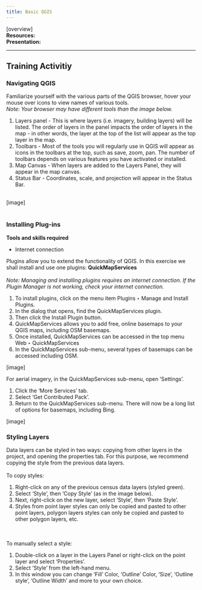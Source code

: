 ```yaml
---
title: Basic QGIS
---
```


[overview] <br>
**Resources:** <br>
**Presentation:** <br>


*** 
## Training Activitiy

### Navigating QGIS

Familiarize yourself with the various parts of the QGIS browser, hover your mouse over icons to view names of various tools. 
<br> *Note: Your browser may have different tools than the image below.*
1. Layers panel - This is where layers (i.e. imagery, building layers) will be listed. The order of layers in the panel impacts the order of layers in the map - in other words, the layer at the top of the list will appear as the top layer in the map. 
1. Toolbars - Most of the tools you will regularly use in QGIS will appear as icons in the toolbars at the top, such as save, zoom, pan. The number of toolbars depends on various features you have activated or installed. 
1. Map Canvas  - When layers are added to the Layers Panel, they will appear in the map canvas. 
1. Status Bar - Coordinates, scale, and projection will appear in the Status Bar. 
<br>
[image]
<br><br>

### Installing Plug-ins
**Tools and skills required**
*   Internet connection

Plugins allow you to extend the functionality of QGIS. In this exercise we shall install and use one plugins: **QuickMapServices**
<br><br> *Note: Managing and installing plugins requires an internet connection. If the Plugin Manager is not working, check your internet connection.*
1. To install plugins, click on the menu item Plugins ‣ Manage and Install Plugins. 
1. In the dialog that opens, find the QuickMapServices plugin. 
1. Then click the Install Plugin button.
1. QuickMapServices allows you to add free, online basemaps to your QGIS maps, including OSM basemaps. 
1. Once installed, QuickMapServices can be accessed in the top menu Web ‣ QuickMapServices
1. In the QuickMapServices sub-menu, several types of basemaps can be accessed including OSM. 

[image]

For aerial imagery, in the QuickMapServices sub-menu, open ‘Settings’.
1. Click the ‘More Services’ tab. 
1. Select ‘Get Contributed Pack’. 
1. Return to the QuickMapServices sub-menu. There will now be a long list of options for basemaps, including Bing. 

[image]

### Styling Layers
Data layers can be styled in two ways: copying from other layers in the project, and opening the properties tab. For this purpose, we recommend copying the style from the previous data layers. 
<br><br>To copy styles:
1. Right-click on any of the previous census data layers (styled green).
1. Select ‘Style’, then ‘Copy Style’ (as in the image below). 
1. Next, right-click on the new layer, select ‘Style’, then ‘Paste Style’. 
1. Styles from point layer styles can only be copied and pasted to other point layers, polygon layers styles can only be copied and pasted to other polygon layers, etc. 

<br><br>To manually select a style: 
1. Double-click on a layer in the Layers Panel or right-click on the point layer and select ‘Properties’. 
1. Select ‘Style’ from the left-hand menu.
1. In this window you can change ‘Fill’ Color, ‘Outline’ Color, ‘Size’, ‘Outline style’, ‘Outline Width’ and more to your own choice. 
